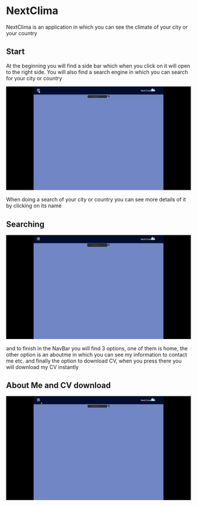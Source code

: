 # NextClima

NextClima is an application in which you can see the climate of your city or your country

<h2>Start</h2>
At the beginning you will find a side bar which when you click on it will open to the right side. You will also find a search engine in which you can search for your city or country
<p> 
<img src='./src/gifs/gif1.gif'/>
</p>
When doing a search of your city or country you can see more details of it by clicking on its name
<h2>Searching </h2>
<p>
<img src='./src/gifs/gif2.gif'/>
</p>
and to finish in the NavBar you will find 3 options, one of them is home, the other option is an aboutme in which you can see my information to contact me etc. and finally the option to download CV, when you press there you will download my CV instantly
<h2>About Me and CV download </h2>
<p>
<img src="./src/gifs/gif3.gif" />
 </p>
